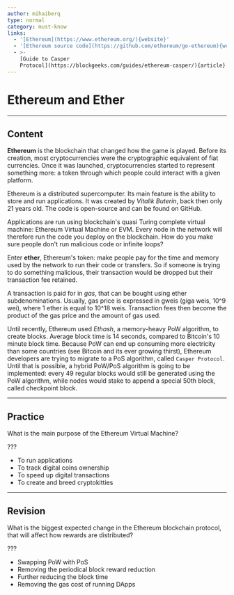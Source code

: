 ```yaml
---
author: mihaiberq
type: normal
category: must-know
links:
  - '[Ethereum](https://www.ethereum.org/){website}'
  - '[Ethereum source code](https://github.com/ethereum/go-ethereum){website}'
  - >-
    [Guide to Casper
    Protocol](https://blockgeeks.com/guides/ethereum-casper/){article}
---
```


# Ethereum and Ether


---

## Content

**Ethereum** is the blockchain that changed how the game is played. Before its creation, most cryptocurrencies were the cryptographic equivalent of fiat currencies. Once it was launched, cryptocurrencies started to represent something more: a token through which people could interact with a given platform.

Ethereum is a distributed supercomputer. Its main feature is the ability to store and run applications. It was created by *Vitalik Buterin*, back then only 21 years old. The code is open-source and can be found on GitHub.

Applications are run using blockchain's quasi Turing complete virtual machine: Ethereum Virtual Machine or EVM. Every node in the network will therefore run the code you deploy on the blockchain. How do you make sure people don't run malicious code or infinite loops?

Enter **ether**, Ethereum's token: make people pay for the time and memory used by the network to run their code or transfers. So if someone is trying to do something malicious, their transaction would be dropped but their transaction fee retained.

A transaction is paid for in *gas*, that can be bought using ether subdenominations. Usually, gas price is expressed in gweis (giga weis, 10^9 wei), where 1 ether is equal to 10^18 weis. Transaction fees then become the product of the gas price and the amount of gas used.

Until recently, Ethereum used *Ethash*, a memory-heavy PoW algorithm, to create blocks. Average block time is 14 seconds, compared to Bitcoin's 10 minute block time. Because PoW can end up consuming more electricity than some countries (see Bitcoin and its ever growing thirst), Ethereum developers are trying to migrate to a PoS algorithm, called `Casper Protocol`. Until that is possible, a hybrid PoW/PoS algorithm is going to be implemented: every 49 regular blocks would still be generated using the PoW algorithm, while nodes would stake to append a special 50th block, called checkpoint block.


---

## Practice

What is the main purpose of the Ethereum Virtual Machine?

???

* To run applications
* To track digital coins ownership
* To speed up digital transactions
* To create and breed cryptokitties


---

## Revision

What is the biggest expected change in the Ethereum blockchain protocol, that will affect how rewards are distributed?

???

* Swapping PoW with PoS
* Removing the periodical block reward reduction
* Further reducing the block time
* Removing the gas cost of running DApps
